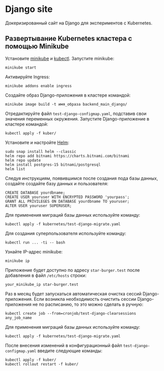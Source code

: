 # Django site

Докеризированный сайт на Django для экспериментов с Kubernetes.

## Развертывание Kubernetes кластера с помощью Minikube

Установите [minikube](https://kubernetes.io/ru/docs/tasks/tools/install-minikube/) и [kubectl](https://kubernetes.io/ru/docs/tasks/tools/install-kubectl/).
Запустите minikube:
```
minikube start
```

Активируйте Ingress:
```
minikube addons enable ingress
```

Создайте образ Django-приложения в кластере командой:
```
minikube image build -t имя_образа backend_main_django/
```
Отредактируйте файл `test-django-configmap.yaml`, подставив свои значения переменных окружения.
Запустите Django-приложение в кластере командой:
```
kubectl apply -f kuber/
```
Установите и настройте [Helm](https://helm.sh/):
```
sudo snap install helm --classic
helm repo add bitnami https://charts.bitnami.com/bitnami
helm repo update
helm install postgres-15 bitnami/postgresql
helm list
```

Следуя инструкциям, появившимся после создания пода базы данных, создайте создайте базу данных и пользователя:
```
CREATE DATABASE yourdbname;
CREATE USER youruser WITH ENCRYPTED PASSWORD 'yourpass';
GRANT ALL PRIVILEGES ON DATABASE yourdbname TO youruser;
ALTER USER youruser SUPERUSER;
```

Для применения миграций базы данных используйте команду:
```
kubectl apply -f kubernetes/test-django-migrate.yaml
```

Для создания суперпользователя используйте команду:
```
kubectl run ... -ti -- bash
```

Узнайте IP-адрес minikube:
```
minikube ip
```

Приложение будет доступно по адресу `star-burger.test` после добавления в файл `/etc/hosts` строки:
```
your_minikube_ip star-burger.test
```

Раз в месяц будет запускаться автоматическая очистка сессий Django-приложения.
Если возникла необходимость очистить сессии Django-приложения не по расписанию, то это можно сделать в ручную:
```
kubectl create job --from=cronjob/test-django-clearsessions any_job_name
```

Для применения миграций базы данных используйте команду:
```
kubectl apply -f kubernetes/test-django-migrate.yaml
```

После внесения изменений в конфигурационный файл `test-django-configmap.yaml` введите следующие команды:
```
kubectl apply -f kuber/
kubectl rollout restart -f kuber/
```
